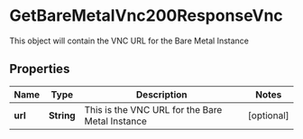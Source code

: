 

# GetBareMetalVnc200ResponseVnc

This object will contain the VNC URL for the Bare Metal Instance

## Properties

| Name | Type | Description | Notes |
|------------ | ------------- | ------------- | -------------|
|**url** | **String** | This is the VNC URL for the Bare Metal Instance |  [optional] |



